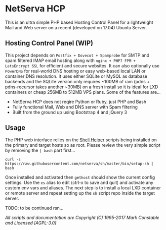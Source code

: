 # NetServa HCP

This is an ultra simple PHP based Hosting Control Panel for a lightweight
Mail and Web server on a recent (developed on 17.04) Ubuntu Server.

## Hosting Control Panel (WIP)

This project depends on `Postfix + Dovecot + Spamprobe` for SMTP and spam
filtered IMAP email hosting along with `nginx + PHP7 FPM + LetsEncrypt SSL`
for efficient and secure websites. It can also optionally use `PowerDNS`
for real-world DNS hosting or easy web-based local LAN or container DNS
resolution. It uses either SQLite or MySQL as database backends and the
SQLite version only requires ~100MB of ram (pdns + pdns-recursor takes
another ~30MB) on a fresh install so it is ideal for LXD containers or
cheap 256MB to 512MB VPS plans. Some of the features are...

- NetServa HCP does not reqire Python or Ruby, just PHP and Bash
- Fully functional Mail, Web and DNS server with Spam filtering
- Built from the ground up using Bootstrap 4 and jQuery 3

## Usage

The PHP web interface relies on the [Shell Helper] scripts being installed
on the primary and target hosts so as root. Please review the very simple
script by removing the `| bash` part first...

    curl -s https://raw.githubusercontent.com/netserva/sh/master/bin/setup-sh | bash

Once installed and activated then `gethost` should show the current config
settings. Use the `es` alias to edit (ctrl-x to save and quit) and activate
any custom env vars and aliases. The next step is to install a local LXD
container or remote server and repeat setting up the `sh` script repo
inside the target server.

TODO: to be continued rsn...

_All scripts and documentation are Copyright (C) 1995-2017 Mark Constable
and Licensed [AGPL-3.0]_

[Shell Helper]: https://github.com/netserva/sh
